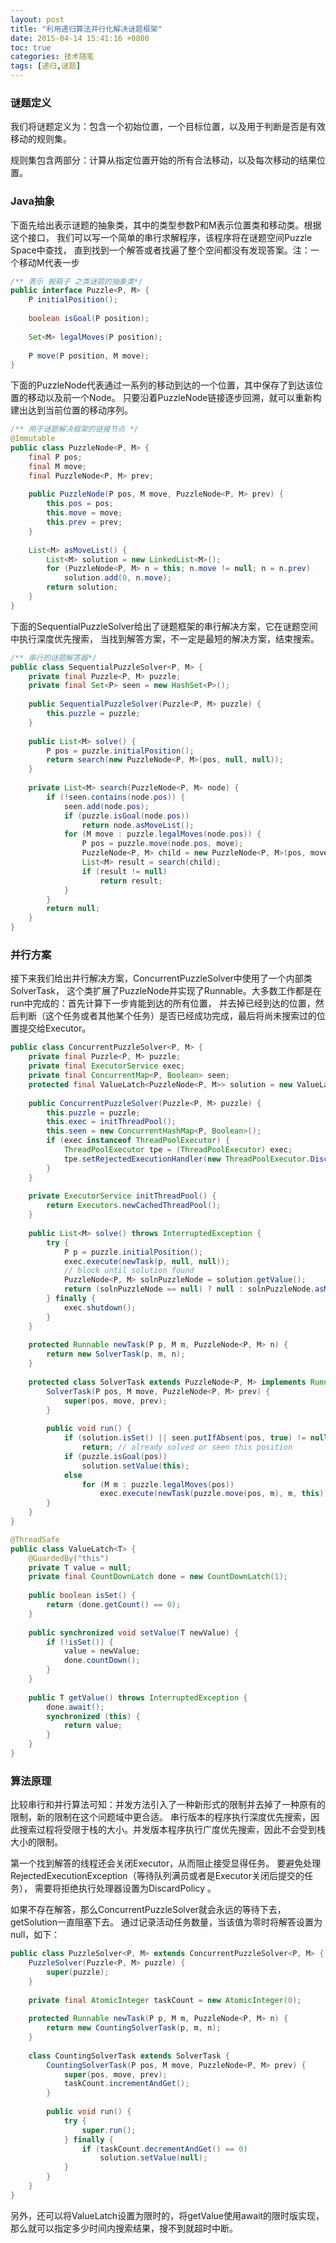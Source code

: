 ```yaml
---
layout: post
title: "利用递归算法并行化解决谜题框架"
date: 2015-04-14 15:41:16 +0800
toc: true
categories: 技术随笔
tags: [递归,谜题]
---
```


### 谜题定义

我们将谜题定义为：包含一个初始位置，一个目标位置，以及用于判断是否是有效移动的规则集。

规则集包含两部分：计算从指定位置开始的所有合法移动，以及每次移动的结果位置。

### Java抽象

下面先给出表示谜题的抽象类，其中的类型参数P和M表示位置类和移动类。根据这个接口，
我们可以写一个简单的串行求解程序，该程序将在谜题空间Puzzle Space中查找，
直到找到一个解答或者找遍了整个空间都没有发现答案。注：一个移动M代表一步
``` java
/** 表示 搬箱子 之类谜题的抽象类*/
public interface Puzzle<P, M> {
    P initialPosition();
 
    boolean isGoal(P position);
 
    Set<M> legalMoves(P position);
 
    P move(P position, M move);
}
```

下面的PuzzleNode代表通过一系列的移动到达的一个位置，其中保存了到达该位置的移动以及前一个Node。
只要沿着PuzzleNode链接逐步回溯，就可以重新构建出达到当前位置的移动序列。<!--more-->
``` java
/** 用于谜题解决框架的链接节点 */
@Immutable
public class PuzzleNode<P, M> {
    final P pos;
    final M move;
    final PuzzleNode<P, M> prev;
 
    public PuzzleNode(P pos, M move, PuzzleNode<P, M> prev) {
        this.pos = pos;
        this.move = move;
        this.prev = prev;
    }
 
    List<M> asMoveList() {
        List<M> solution = new LinkedList<M>();
        for (PuzzleNode<P, M> n = this; n.move != null; n = n.prev)
            solution.add(0, n.move);
        return solution;
    }
}
```
下面的SequentialPuzzleSolver给出了谜题框架的串行解决方案，它在谜题空间中执行深度优先搜索，
当找到解答方案，不一定是最短的解决方案，结束搜索。
``` java
/** 串行的谜题解答器*/
public class SequentialPuzzleSolver<P, M> {
    private final Puzzle<P, M> puzzle;
    private final Set<P> seen = new HashSet<P>();
 
    public SequentialPuzzleSolver(Puzzle<P, M> puzzle) {
        this.puzzle = puzzle;
    }
 
    public List<M> solve() {
        P pos = puzzle.initialPosition();
        return search(new PuzzleNode<P, M>(pos, null, null));
    }
 
    private List<M> search(PuzzleNode<P, M> node) {
        if (!seen.contains(node.pos)) {
            seen.add(node.pos);
            if (puzzle.isGoal(node.pos))
                return node.asMoveList();
            for (M move : puzzle.legalMoves(node.pos)) {
                P pos = puzzle.move(node.pos, move);
                PuzzleNode<P, M> child = new PuzzleNode<P, M>(pos, move, node);
                List<M> result = search(child);
                if (result != null)
                    return result;
            }
        }
        return null;
    }
}
```

### 并行方案

接下来我们给出并行解决方案，ConcurrentPuzzleSolver中使用了一个内部类SolverTask，
这个类扩展了PuzzleNode并实现了Runnable。大多数工作都是在run中完成的：首先计算下一步肯能到达的所有位置，
并去掉已经到达的位置，然后判断（这个任务或者其他某个任务）是否已经成功完成，最后将尚未搜索过的位置提交给Executor。
``` java
public class ConcurrentPuzzleSolver<P, M> {
    private final Puzzle<P, M> puzzle;
    private final ExecutorService exec;
    private final ConcurrentMap<P, Boolean> seen;
    protected final ValueLatch<PuzzleNode<P, M>> solution = new ValueLatch<PuzzleNode<P, M>>();
 
    public ConcurrentPuzzleSolver(Puzzle<P, M> puzzle) {
        this.puzzle = puzzle;
        this.exec = initThreadPool();
        this.seen = new ConcurrentHashMap<P, Boolean>();
        if (exec instanceof ThreadPoolExecutor) {
            ThreadPoolExecutor tpe = (ThreadPoolExecutor) exec;
            tpe.setRejectedExecutionHandler(new ThreadPoolExecutor.DiscardPolicy());
        }
    }
 
    private ExecutorService initThreadPool() {
        return Executors.newCachedThreadPool();
    }
 
    public List<M> solve() throws InterruptedException {
        try {
            P p = puzzle.initialPosition();
            exec.execute(newTask(p, null, null));
            // block until solution found
            PuzzleNode<P, M> solnPuzzleNode = solution.getValue();
            return (solnPuzzleNode == null) ? null : solnPuzzleNode.asMoveList();
        } finally {
            exec.shutdown();
        }
    }
 
    protected Runnable newTask(P p, M m, PuzzleNode<P, M> n) {
        return new SolverTask(p, m, n);
    }
 
    protected class SolverTask extends PuzzleNode<P, M> implements Runnable {
        SolverTask(P pos, M move, PuzzleNode<P, M> prev) {
            super(pos, move, prev);
        }
 
        public void run() {
            if (solution.isSet() || seen.putIfAbsent(pos, true) != null)
                return; // already solved or seen this position
            if (puzzle.isGoal(pos))
                solution.setValue(this);
            else
                for (M m : puzzle.legalMoves(pos))
                    exec.execute(newTask(puzzle.move(pos, m), m, this));
        }
    }
}

@ThreadSafe
public class ValueLatch<T> {
    @GuardedBy("this")
    private T value = null;
    private final CountDownLatch done = new CountDownLatch(1);
 
    public boolean isSet() {
        return (done.getCount() == 0);
    }
 
    public synchronized void setValue(T newValue) {
        if (!isSet()) {
            value = newValue;
            done.countDown();
        }
    }
 
    public T getValue() throws InterruptedException {
        done.await();
        synchronized (this) {
            return value;
        }
    }
}
```

### 算法原理

比较串行和并行算法可知：并发方法引入了一种新形式的限制并去掉了一种原有的限制，新的限制在这个问题域中更合适。
串行版本的程序执行深度优先搜索，因此搜索过程将受限于栈的大小。并发版本程序执行广度优先搜索，因此不会受到栈大小的限制。

第一个找到解答的线程还会关闭Executor，从而阻止接受显得任务。
要避免处理RejectedExecutionException（等待队列满员或者是Executor关闭后提交的任务），
需要将拒绝执行处理器设置为DiscardPolicy 。

如果不存在解答，那么ConcurrentPuzzleSolver就会永远的等待下去，getSolution一直阻塞下去。
通过记录活动任务数量，当该值为零时将解答设置为null，如下：

``` java
public class PuzzleSolver<P, M> extends ConcurrentPuzzleSolver<P, M> {
    PuzzleSolver(Puzzle<P, M> puzzle) {
        super(puzzle);
    }
 
    private final AtomicInteger taskCount = new AtomicInteger(0);
 
    protected Runnable newTask(P p, M m, PuzzleNode<P, M> n) {
        return new CountingSolverTask(p, m, n);
    }
 
    class CountingSolverTask extends SolverTask {
        CountingSolverTask(P pos, M move, PuzzleNode<P, M> prev) {
            super(pos, move, prev);
            taskCount.incrementAndGet();
        }
 
        public void run() {
            try {
                super.run();
            } finally {
                if (taskCount.decrementAndGet() == 0)
                    solution.setValue(null);
            }
        }
    }
}
```

另外，还可以将ValueLatch设置为限时的，将getValue使用await的限时版实现，
那么就可以指定多少时间内搜索结果，搜不到就超时中断。

